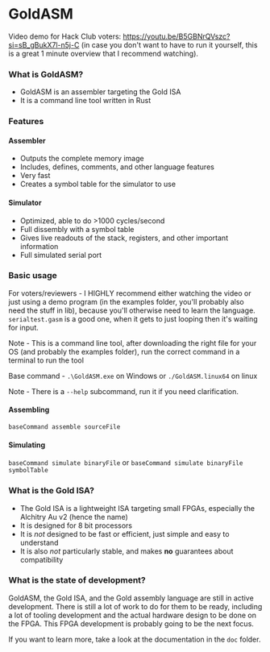 # GoldASM
Video demo for Hack Club voters: https://youtu.be/B5GBNrQVszc?si=sB_gBukX7l-n5j-C
(in case you don't want to have to run it yourself, this is a great 1 minute overview that I recommend watching).

### What is GoldASM?
- GoldASM is an assembler targeting the Gold ISA
- It is a command line tool written in Rust

### Features

#### Assembler
- Outputs the complete memory image
- Includes, defines, comments, and other language features
- Very fast
- Creates a symbol table for the simulator to use

#### Simulator 
- Optimized, able to do >1000 cycles/second
- Full dissembly with a symbol table
- Gives live readouts of the stack, registers, and other important information
- Full simulated serial port

### Basic usage
For voters/reviewers - I HIGHLY recommend either watching the video or just using a demo program (in the examples folder, you'll probably also need the stuff in lib), because you'll otherwise need to learn the language. ``serialtest.gasm`` is a good one, when it gets to just looping then it's waiting for input.

Note - This is a command line tool, after downloading the right file for your OS (and probably the examples folder), run the correct command in a terminal to run the tool

Base command - ``.\GoldASM.exe`` on Windows or ``./GoldASM.linux64`` on linux  

Note - There is a ``--help`` subcommand, run it if you need clarification.

#### Assembling
``baseCommand assemble sourceFile``

#### Simulating
``baseCommand simulate binaryFile`` or ``baseCommand simulate binaryFile symbolTable``


### What is the Gold ISA?
- The Gold ISA is a lightweight ISA targeting small FPGAs, especially the Alchitry Au v2 (hence the name)
- It is designed for 8 bit processors
- It is *not* designed to be fast or efficient, just simple and easy to understand
- It is also *not* particularly stable, and makes **no** guarantees about compatibility

### What is the state of development?
GoldASM, the Gold ISA, and the Gold assembly language are still in active development.
There is still a lot of work to do for them to be ready, including a lot of tooling development and the actual hardware
design to be done on the FPGA. This FPGA development is probably going to be the next focus.

If you want to learn more, take a look at the documentation in the ``doc`` folder.
